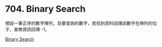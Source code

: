 # 704. Binary Search

預設一筆正序的數字陣列，及要查詢的數字，若找到資料回傳該數字在陣列的位子，查無資訊回傳 -1。

[Binary Search](https://leetcode.com/problems/binary-search/)